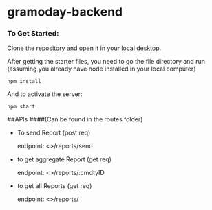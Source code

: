 # gramoday-backend

### To Get Started:

Clone the repository and open it in your local desktop.

After getting the starter files, you need to go the file directory and run (assuming you already have node installed in your local computer) 
````
npm install
````
And to activate the server:
````
npm start
````

##APIs
####(Can be found in the routes folder)

- To send Report (post req) 

  endpoint: <>/reports/send
  
- to get aggregate Report (get req)

  endpoint: <>/reports/:cmdtyID
  
- to get all Reports (get req)

  endpoint: <>/reports/
